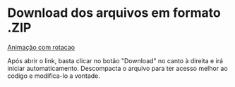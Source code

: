 # Download dos arquivos em formato .ZIP
<a href="https://github.com/RangersonTI/Linguagem_WEB/blob/main/Projetos/Animacao%20com%20Rotacao.zip">Animação com rotacao</a>
<p>Após abrir o link, basta clicar no botão "Download" no canto à direita e irá iniciar automaticamento. Descompacta o arquivo para ter acesso melhor ao codigo e modifica-lo a vontade.</p>
